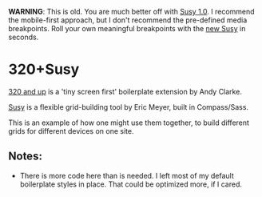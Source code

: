 **WARNING**: This is old. You are much better off with [Susy 1.0][susy]. 
I recommend the mobile-first approach, but I don't recommend the pre-defined media breakpoints.
Roll your own meaningful breakpoints with the [new Susy][susy] in seconds.

[susy]: https://github.com/ericam/320-susy/

# 320+Susy


[320 and up](http://stuffandnonsense.co.uk/projects/320andup/) is a 'tiny screen first' boilerplate extension by Andy Clarke.

[Susy](http://susy.oddbird.net/) is a flexible grid-building tool by Eric Meyer, built in Compass/Sass.

This is an example of how one might use them together, to build different grids for different devices on one site.

## Notes:

* There is more code here than is needed. I left most of my default boilerplate styles in place. That could be optimized more, if I cared.